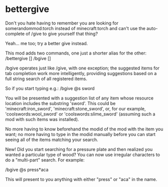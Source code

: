 bettergive
==========

Don't you hate having to remember you are looking for somerandommod:torch instead of minecraft:torch and can't use the auto-complete of /give to give yourself that thing?

Yeah... me too; try a better give instead.

This mod adds two commands, one just a shorter alias for the other:
  /bettergive <playertargets> <item> [<count>]
  /bgive <playertargets> <item> [<count>]
  
/bgive operates just like /give, with one exception; the suggested items for tab completion work more intelligently, providing suggestions based on a full string search of all registered items.

So if you start typing e.g.:
  /bgive @s sword
  
You will be presented with a suggestion list of any item whose resource location includes the substring 'sword'. This could be 'minecraft:iron_sword', 'minecraft:stone_sword', or, for our example, 'coolswords:wool_sword' or 'coolswords:slime_sword' (assuming such a mod with such items was installed).

No more having to know beforehand the modid of the mod with the item you want; no more having to type in the modid manually before you can start seeing all of the items matching your search.

New! Did you start searching for a pressure plate and then realized you wanted a particular type of wood? You can now use irregular characters to do a "multi-part" search. For example:

  /bgive @s press*aca

This will present to you anything with either "press" or "aca" in the name.